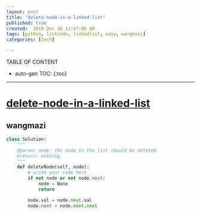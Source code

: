 ```yaml
---
layout: post
title: "delete-node-in-a-linked-list"
published: true
created:  2019 Dec 30 12:47:06 AM
tags: [python, lintcode, linkedlist, easy, wangmazi]
categories: [tech]

---
```


TABLE OF CONTENT

* auto-gen TOC:
{:toc}

- - -

# [delete-node-in-a-linked-list](https://www.lintcode.com/problem/delete-node-in-a-linked-list/description?_from=ladder&&fromId=99)

## wangmazi

```python
class Solution:
    """
    @param: node: the node in the list should be deleted
    @return: nothing
    """
    def deleteNode(self, node):
        # write your code here
        if not node or not node.next:
            node = None
            return

        node.val = node.next.val
        node.next = node.next.next
```
